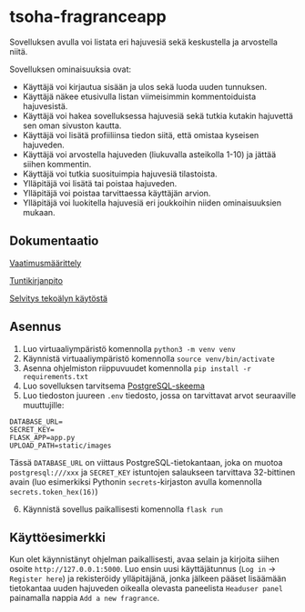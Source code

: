 # tsoha-fragranceapp
Sovelluksen avulla voi listata eri hajuvesiä sekä keskustella ja arvostella niitä.

Sovelluksen ominaisuuksia ovat:

* Käyttäjä voi kirjautua sisään ja ulos sekä luoda uuden tunnuksen.
* Käyttäjä näkee etusivulla listan viimeisimmin kommentoiduista hajuvesistä.
* Käyttäjä voi hakea sovelluksessa hajuvesiä sekä tutkia kutakin hajuvettä sen oman sivuston kautta.
* Käyttäjä voi lisätä profiiliinsa tiedon siitä, että omistaa kyseisen hajuveden.
* Käyttäjä voi arvostella hajuveden (liukuvalla asteikolla 1-10) ja jättää siihen kommentin.
* Käyttäjä voi tutkia suosituimpia hajuvesiä tilastoista.
* Ylläpitäjä voi lisätä tai poistaa hajuveden.
* Ylläpitäjä voi poistaa tarvittaessa käyttäjän arvion.
* Ylläpitäjä voi luokitella hajuvesiä eri joukkoihin niiden ominaisuuksien mukaan.


## Dokumentaatio
[Vaatimusmäärittely](https://github.com/immone/tsoha-fragranceapp/blob/main/documentation/vaatimusmaarittely.md)

[Tuntikirjanpito](https://github.com/immone/tsoha-fragranceapp/blob/main/documentation/tuntikirjanpito.md)

[Selvitys tekoälyn käytöstä](https://github.com/immone/tsoha-fragranceapp/blob/main/documentation/tekoalyn_kaytto.md)

## Asennus

1. Luo virtuaaliympäristö komennolla `python3 -m venv venv`
2. Käynnistä virtuaaliympäristö komennolla `source venv/bin/activate`
3. Asenna ohjelmiston riippuvuudet komennolla `pip install -r requirements.txt`
4. Luo sovelluksen tarvitsema [PostgreSQL-skeema](https://github.com/immone/tsoha-fragranceapp/blob/main/data/schema.sql)
5. Luo tiedoston juureen `.env` tiedosto, jossa on tarvittavat arvot seuraaville muuttujille:
```
DATABASE_URL=
SECRET_KEY=
FLASK_APP=app.py
UPLOAD_PATH=static/images
```
Tässä `DATABASE_URL` on viittaus  PostgreSQL-tietokantaan, joka on muotoa `postgresql:///xxx` ja `SECRET_KEY` istuntojen salaukseen tarvittava 32-bittinen avain (luo esimerkiksi Pythonin `secrets`-kirjaston avulla komennolla `secrets.token_hex(16)`)

6. Käynnistä sovellus paikallisesti komennolla `flask run`

## Käyttöesimerkki

Kun olet käynnistänyt ohjelman paikallisesti, avaa selain ja kirjoita siihen osoite `http://127.0.0.1:5000`. Luo ensin uusi käyttäjätunnus (`Log in` -> `Register here`) ja rekisteröidy ylläpitäjänä, jonka jälkeen pääset lisäämään tietokantaa uuden hajuveden oikealla olevasta paneelista `Headuser panel` painamalla nappia `Add a new fragrance`.
